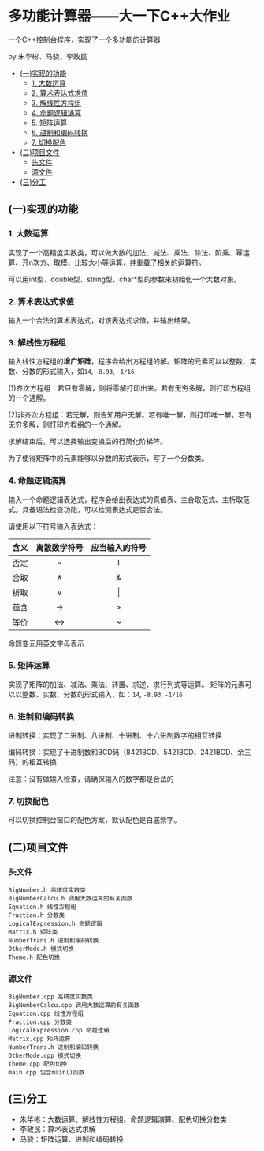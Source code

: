 # 多功能计算器——大一下C++大作业
一个C++控制台程序，实现了一个多功能的计算器

by 朱华彬、马骁、李政民


  * [(一)实现的功能](#jump1)
    + [1. 大数运算](#jump1-1)
    + [2. 算术表达式求值](#jump1-2)
    + [3. 解线性方程组](#jump1-3)
    + [4. 命题逻辑演算](#jump1-4)
    + [5. 矩阵运算](#jump1-5)
    + [6. 进制和编码转换](#jump1-6)
    + [7. 切换配色](#jump1-7)
  * [(二)项目文件](#jump2)
    + [头文件](#jump2-1)
    + [源文件](#jump2-2)
  * [(三)分工](#jump3)

## (一)实现的功能<span id="jump1"></span>
### 1. 大数运算<span id="jump1-1"></span>
实现了一个高精度实数类，可以做大数的加法、减法、乘法、除法、阶乘、幂运算、开n次方、取模、比较大小等运算，并重载了相关的运算符。

可以用int型、double型、string型、char*型的参数来初始化一个大数对象。

### 2. 算术表达式求值<span id="jump1-2"></span>
输入一个合法的算术表达式，对该表达式求值，并输出结果。

### 3. 解线性方程组<span id="jump1-3"></span>
输入线性方程组的**增广矩阵**，程序会给出方程组的解。矩阵的元素可以以整数、实数、分数的形式输入，如`14`, `-8.93`, `-1/16`

(1)齐次方程组：若只有零解，则将零解打印出来。若有无穷多解，则打印方程组的一个通解。

(2)非齐次方程组：若无解，则告知用户无解。若有唯一解，则打印唯一解。若有无穷多解，则打印方程组的一个通解。

求解结束后，可以选择输出变换后的行简化阶梯阵。

为了使得矩阵中的元素能够以分数的形式表示，写了一个分数类。

### 4. 命题逻辑演算<span id="jump1-4"></span>
输入一个命题逻辑表达式，程序会给出表达式的真值表、主合取范式、主析取范式。具备语法检查功能，可以检测表达式是否合法。

请使用以下符号输入表达式：

| 含义 | 离散数学符号 | 应当输入的符号 |		
| :---: | :--------: | :--------: |
| 否定 | ¬          | !          |
| 合取 | ∧          | &          |
| 析取 | ∨          | \|         |
| 蕴含 | →          | >         |
| 等价 | ↔          | ~        |

命题变元用英文字母表示

### 5. 矩阵运算<span id="jump1-5"></span>
实现了矩阵的加法、减法、乘法、转置、求逆、求行列式等运算。
矩阵的元素可以以整数、实数、分数的形式输入，如：`14`, `-8.93`, `-1/16`


### 6. 进制和编码转换<span id="jump1-6"></span>
进制转换：实现了二进制、八进制、十进制、十六进制数字的相互转换

编码转换：实现了十进制数和BCD码（8421BCD、5421BCD、2421BCD、余三码）的相互转换

注意：没有做输入检查，请确保输入的数字都是合法的

### 7. 切换配色<span id="jump1-7"></span>
可以切换控制台窗口的配色方案，默认配色是白底紫字。

## (二)项目文件<span id="jump2"></span>
### 头文件<span id="jump2-1"></span>
```
BigNumber.h 高精度实数类
BigNumberCalcu.h 调用大数运算的有关函数
Equation.h 线性方程组
Fraction.h 分数类
LogicalExpression.h 命题逻辑
Matrix.h 矩阵类
NumberTrans.h 进制和编码转换
OtherMode.h 模式切换
Theme.h 配色切换
```
### 源文件<span id="jump2-2"></span>
```
BigNumber.cpp 高精度实数类
BigNumberCalcu.cpp 调用大数运算的有关函数
Equation.cpp 线性方程组
Fraction.cpp 分数类
LogicalExpression.cpp 命题逻辑
Matrix.cpp 矩阵运算
NumberTrans.h 进制和编码转换
OtherMode.cpp 模式切换
Theme.cpp 配色切换
main.cpp 包含main()函数
```

## (三)分工<span id="jump3"></span>
- 朱华彬：大数运算、解线性方程组、命题逻辑演算、配色切换分数类
- 李政民：算术表达式求解
- 马骁：矩阵运算、进制和编码转换